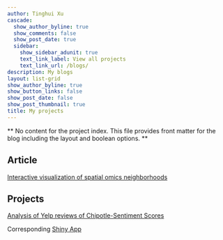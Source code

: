 ```yaml
---
author: Tinghui Xu
cascade:
  show_author_byline: true
  show_comments: false
  show_post_date: true
  sidebar:
    show_sidebar_adunit: true
    text_link_label: View all projects
    text_link_url: /blogs/
description: My blogs
layout: list-grid
show_author_byline: true
show_button_links: false
show_post_date: false
show_post_thumbnail: true
title: My projects
---
```


** No content for the project index. This file provides front matter for the blog including the layout and boolean options. **

## Article

[Interactive visualization of spatial omics neighborhoods](https://f1000research.com/articles/11-799/v1)


## Projects

[Analysis of Yelp reviews of Chipotle-Sentiment Scores](https://github.com/tsai0104/STAT-628-Module-3-Group-10-)

Corresponding [Shiny App](https://tinghuixu1114.shinyapps.io/chipotleanalyzer/)

